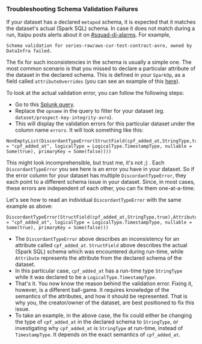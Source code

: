 ### Troubleshooting Schema Validation Failures

If your dataset has a declared `metapod` schema, it is expected that it matches the dataset's actual (Spark SQL) schema. In case it does not match during a run, Itaipu posts alerts about it on [#squad-di-alarms](https://nubank.slack.com/messages/C51LWJ0SK/). For example,
```
Schema validation for series-raw/aws-cur-test-contract-avro, owned by DataInfra failed.
```

The fix for such inconsistencies in the schema is usually a simple one. The most common scenario is that you missed to declare a particular attribute of the dataset in the declared schema. This is defined in your `SparkOp`, as a field called `attributeOverrides` (you can see an example of this [here](https://github.com/nubank/itaipu/blob/583492a5bda37a5ddc2d098878b05db74589ed7e/src/main/scala/etl/dataset/rollout_distribution/RolloutFeatureDistribution.scala#L23-L27)).

To look at the actual validation error, you can follow the following steps:
- Go to this [Splunk query](https://nubank.splunkcloud.com/en-GB/app/search/search?s=%2FservicesNS%2Fnobody%2Fsearch%2Fsaved%2Fsearches%2FETL%2520-%2520%2520Schema%2520Validation%2520Failures&display.page.search.mode=smart&dispatch.sample_ratio=1&q=search%20index%3Dcantareira%20%22Schema%20validation%20%22%20%7C%20rex%20%22failed%20for%20(%3F%3Copname%3E.*)%20from%20squad%20(%3F%3Csquad%3E.*)%20with%20the%20following%20errors%3A%20(%3F%3Cerrors%3E.*)%22%20%7C%20stats%20count%2C%20max(_time)%20as%20time%20by%20opname%2C%20squad%2C%20errors%20%7C%20fieldformat%20time%20%3D%20strftime(time%2C%20%22%25Y-%25m-%25d%22)%20%7C%20where%20(opname%3D%22dataset%2Fprospect-key-integrity-avro%22)&earliest=-7d&latest=now&display.page.search.tab=statistics&display.statistics.format.0=color&display.statistics.format.0.scale=sharedCategory&display.statistics.format.0.colorPalette=sharedList&display.statistics.format.0.field=squad&sid=1559305199.714510).
- Replace the `opname` in the query to filter for your dataset (eg. `dataset/prospect-key-integrity-avro`). 
- This will display the validation errors for this particular dataset under the column name `errors`. It will look something like this:
```
NonEmptyList(DiscordantTypeError(StructField(cpf_added_at,StringType,true),Attribute(name = "cpf_added_at", logicalType = LogicalType.TimestampType, nullable = Some(true), primaryKey = Some(false))))
```

This might look incomprehensible, but trust me, it's not ;) . Each `DiscordantTypeError` you see here is an error you have in your dataset. So if the error column for your dataset has multiple `DiscordantTypeError`, they each point to a different schema issue in your dataset. Since, in most cases, these errors are independent of each other, you can fix them one-at-a-time.

Let's see how to read an individual `DiscordantTypeError` with the same example as above:
```
DiscordantTypeError(StructField(cpf_added_at,StringType,true),Attribute(name = "cpf_added_at", logicalType = LogicalType.TimestampType, nullable = Some(true), primaryKey = Some(false)))
```

- The `DiscordantTypeError` above describes an inconsistency for an attribute called `cpf_added_at`. `StructField` above describes the actual (Spark SQL) schema which was encountered during run-time, while `Attribute` represents the attribute from the declared schema of the dataset.
- In this particular case, `cpf_added_at` has a run-time type `StringType` while it was declared to be a `LogicalType.TimestampType`.
- That's it. You now know the reason behind the validation error. Fixing it, however, is a different ball-game. It requires knowledge of the semantics of the attributes, and how it should be represented. That is why you, the creator/owner of the dataset, are best positioned to fix this issue.
- To take an example, in the above case, the fix could either be changing the type of `cpf_added_at` in the declared schema to `StringType`, or investigating why `cpf_added_at` is `StringType` at run-time, instead of `TimestampType`. It depends on the exact semantics of `cpf_added_at`.
